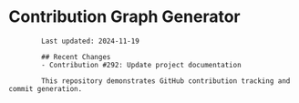 # Contribution Graph Generator
            
            Last updated: 2024-11-19
            
            ## Recent Changes
            - Contribution #292: Update project documentation
            
            This repository demonstrates GitHub contribution tracking and commit generation.
        